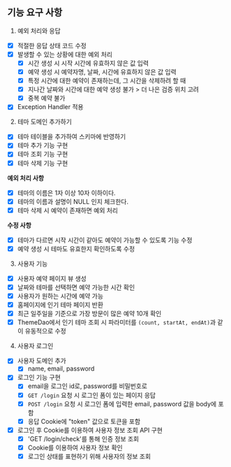 ## 기능 요구 사항

1. 예외 처리와 응답

- [X] 적절한 응답 상태 코드 수정
- [X] 발생할 수 있는 상황에 대한 예외 처리
    - [X] 시간 생성 시 시작 시간에 유효하지 않은 값 입력
    - [x] 예약 생성 시 예약자명, 날짜, 시간에 유효하지 않은 값 입력
    - [x] 특정 시간에 대한 예약이 존재하는데, 그 시간을 삭제하려 할 때
    - [X] 지나간 날짜와 시간에 대한 예약 생성 불가 > 더 나은 검증 위치 고려
    - [x] 중복 예약 불가
- [x] Exception Handler 적용

2. 테마 도메인 추가하기

- [x] 테마 테이블을 추가하여 스키마에 반영하기
- [x] 테마 추가 기능 구현
- [X] 테마 조회 기능 구현
- [x] 테마 삭제 기능 구현

**예외 처리 사항**

- [X] 테마의 이름은 1자 이상 10자 이하이다.
- [X] 테마의 이름과 설명이 NULL 인지 체크한다.
- [x] 테마 삭제 시 예약이 존재하면 예외 처리

**수정 사항**

- [x] 테마가 다르면 시작 시간이 같아도 예약이 가능할 수 있도록 기능 수정
- [x] 예약 생성 시 테마도 유효한지 확인하도록 수정

3. 사용자 기능

- [x] 사용자 예약 페이지 뷰 생성
- [x] 날짜와 테마를 선택하면 예약 가능한 시간 확인
- [x] 사용자가 원하는 시간에 예약 가능
- [x] 홈페이지에 인기 테마 페이지 반환
- [x] 최근 일주일을 기준으로 가장 방문이 많은 예약 10개 확인
- [x] ThemeDao에서 인기 테마 조회 시 파라미터를 `(count, startAt, endAt)`과 같이 유동적으로 수정

4. 사용자 로그인

- [x] 사용자 도메인 추가
  - [x] name, email, password
- [x] 로그인 기능 구현
  - [x] email을 로그인 id로, password를 비밀번호로
  - [x] `GET /login` 요청 시 로그인 폼이 있는 페이지 응답
  - [x] `POST /login` 요청 시 로그인 폼에 입력한 email, password 값을 body에 포함
  - [x] 응답 Cookie에 "token" 값으로 토큰을 포함
- [x] 로그인 후 Cookie를 이용하여 사용자 정보 조회 API 구현
  - [x] 'GET /login/check'를 통해 인증 정보 조회
  - [x] Cookie를 이용하여 사용자 정보 확인
  - [x] 로그인 상태를 표현하기 위해 사용자의 정보 조회
